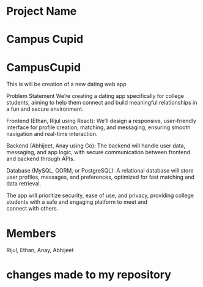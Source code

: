 # Project Name
# Campus Cupid

# CampusCupid
This is will be creation of a new dating web app

Problem Statement
We’re creating a dating app specifically for college students, aiming to help them connect and build meaningful relationships in a fun and secure environment.

Frontend (Ethan, RIjul using React):
We’ll design a responsive, user-friendly interface for profile creation, matching, and messaging, ensuring smooth navigation and real-time interaction.

Backend (Abhijeet, Anay using Go):
The backend will handle user data, messaging, and app logic, with secure communication between frontend and backend through APIs.

Database (MySQL, GORM, or PostgreSQL):
A relational database will store user profiles, messages, and preferences, optimized for fast matching and data retrieval.

The app will prioritize security, ease of use, and privacy, providing college students with a safe and engaging platform to meet and connect with others.

# Members
Rijul, Ethan, Anay, Abhijeet


# changes made to my repository